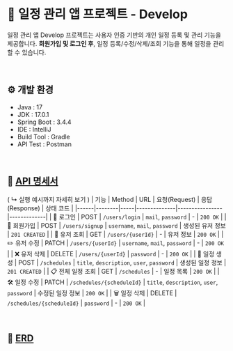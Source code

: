 # 📌 일정 관리 앱 프로젝트 - Develop
일정 관리 앱 Develop 프로젝트는 사용자 인증 기반의 개인 일정 등록 및 관리 기능을 제공합니다.
**회원가입 및 로그인 후**, 일정 등록/수정/삭제/조회 기능을 통해 일정을 관리할 수 있습니다.

<br>

## ⚙️ 개발 환경
- Java : 17 
- JDK : 17.0.1
- Spring Boot : 3.4.4
- IDE : IntelliJ
- Build Tool : Gradle 
- API Test : Postman
  
<br>

## 📑 [API 명세서](https://documenter.getpostman.com/view/43200298/2sB2cU9Mng)
( ↳ 실행 예시까지 자세히 보기 )
| 기능 | Method | URL | 요청(Request) | 응답(Response) | 상태 코드 |
|------|--------|-----|--------------|----------------|-------------|
| 🔐 로그인 | POST | `/users/login` | `mail`, `password` | - | `200 OK` |
| 🧑 회원가입 | POST | `/users/signup` | `username`, `mail`, `password` | 생성된 유저 정보 | `201 CREATED` |
| 👤 유저 조회 | GET | `/users/{userId}` | - | 유저 정보 | `200 OK` |
| ✏️ 유저 수정 | PATCH | `/users/{userId}` | `username`, `mail`, `password` | - | `200 OK` |
| ❌ 유저 삭제 | DELETE | `/users/{userId}` |  `password` | - | `200 OK` |
| 📝 일정 생성 | POST | `/schedules` | `title`, `description`, `user`, `password` | 생성된 일정 정보 | `201 CREATED` |
| 📋 전체 일정 조회 | GET | `/schedules` | - | 일정 목록 | `200 OK` |
| 🛠️ 일정 수정 | PATCH | `/schedules/{scheduleId}` |  `title`, `description`, `user`, `password` | 수정된 일정 정보 | `200 OK` |
| 🗑️ 일정 삭제 | DELETE | `/schedules/{scheduleId}` |  `password` | - | `200 OK` |

<br>

## 🔖 [ERD](https://github.com/user-attachments/assets/ee0e96d1-ceec-41ef-98bc-188a381469ab)

